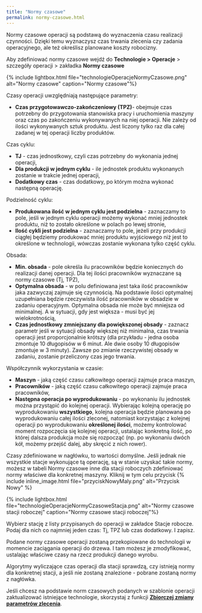 ```yaml
---
title: "Normy czasowe"
permalink: normy-czasowe.html 
---
```


Normy czasowe operacji są podstawą do wyznaczenia czasu realizacji czynności. Dzięki temu wyznaczysz czas trwania zlecenia czy zadania operacyjnego, ale też określisz planowane koszty robocizny.

Aby zdefiniować normy czasowe wejdź do **Technologie > Operacje** > szczegóły operacji > zakładka **Normy czasowe**

{% include lightbox.html file="technologieOperacjeNormyCzasowe.png" alt="Normy czasowe" caption="Normy czasowe"%}

Czasy operacji uwzględniają następujące parametry:

- **Czas przygotowawczo-zakończeniowy (TPZ)**- obejmuje czas potrzebny do przygotowania stanowiska pracy i uruchomienia maszyny oraz czas po zakończeniu wykonywanych na niej operacji. Nie zależy od ilości wykonywanych sztuk produktu. Jest liczony tylko raz dla całej zadanej w tej operacji liczby produktów.

Czas cyklu:

- **TJ** - czas jednostkowy, czyli czas potrzebny do wykonania jednej operacji,
- **Dla produkcji w jednym cyklu** - ile jednostek produktu wykonanych zostanie w trakcie jednej operacji,
- **Dodatkowy czas** - czas dodatkowy, po którym można wykonać następną operację.

Podzielność cyklu:

- **Produkowana ilość w jednym cyklu jest podzielna** - zaznaczamy to pole, jeśli w jednym cyklu operacji możemy wykonać mniej jednostek produktu, niż to zostało określone w polach po lewej stronie,
- **Ilość cykli jest podzielna** - zaznaczamy to pole, jeżeli przy produkcji ciągłej będziemy produkować mniej produktu wyjściowego niż jest to określone w technologii, wówczas zostanie wykonana tylko część cyklu.

Obsada:

- **Min. obsada** - pole określa ilu pracowników będzie koniecznych do realizacji danej operacji. Dla tej ilości pracowników wyznaczane są normy czasowe (Tj, TPZ),
- **Optymalna obsada** - w polu definiowana jest taka ilość pracowników jaka zazwyczaj zajmuje się czynnością. Na podstawie ilości optymalnej uzupełniana będzie rzeczywista ilość pracowników w obsadzie w zadaniu operacyjnym. Optymalna obsada nie może być mniejsza od minimalnej. A w sytuacji, gdy jest większa - musi być jej wielokrotnością,
- **Czas jednostkowy zmniejszany dla powiększonej obsady** - zaznacz parametr jeśli w sytuacji obsady większej niż minimalna, czas trwania operacji jest proporcjonalnie krótszy (dla przykładu - jedna osoba zmontuje 10 długopisów w 6 minut. Ale dwie osoby 10 długopisów zmontuje w 3 minuty). Zawsze po zmianie rzeczywistej obsady w zadaniu, zostanie przeliczony czas jego trwania.

Współczynnik wykorzystania w czasie:

- **Maszyn** - jaką część czasu całkowitego operacji zajmuje praca maszyn,
- **Pracowników** - jaką część czasu całkowitego operacji zajmuje praca pracowników,
- **Następna operacja po wyprodukowaniu** - po wykonaniu ilu jednostek można przystąpić do kolejnej operacji. Wybierając kolejną operację po wyprodukowaniu **wszystkiego**, kolejna operacja będzie planowana po wyprodukowaniu całej ilości zleconej, natomiast korzystając z kolejnej operacji po wyprodukowaniu **określonej ilości**, możemy kontrolować moment rozpoczęcia się kolejnej operacji, ustalając konkretną ilość, po której dalsza produkcja może się rozpocząć (np. po wykonaniu dwóch kół, możemy przejść dalej, aby skręcić z nich rower).

Czasy zdefiniowane w nagłówku, to wartości domyślne. Jeśli jednak nie wszystkie stacje wykonujące tą operację, są w stanie uzyskać takie normy, możesz w tabeli Normy czasowe inne dla stacji roboczych zdefiniować normy właściwe dla konkretnej maszyny. Kliknij w tym celu przycisk {% include inline_image.html file="przyciskNowyMaly.png" alt="Przycisk Nowy" %}

{% include lightbox.html file="technologieOperacjeNormyCzasoweStacja.png" alt="Normy czasowe stacji roboczej" caption="Normy czasowe stacji roboczej"%}

Wybierz stację z listy przypisanych do operacji w zakładce Stacje robocze. Podaj dla nich co najmniej jeden czas: Tj, TPZ lub czas dodatkowy. I zapisz.

Podane normy czasowe operacji zostaną przekopiowane do technologii w momencie zaciągania operacji do drzewa. I tam możesz je zmodyfikować, ustalając właściwe czasy na rzecz produkcji danego wyrobu.

Algorytmy wyliczające czas operacji dla stacji sprawdzą, czy istnieją normy dla konkretnej stacji, a jeśli nie zostaną znalezione - pobrane zostaną normy z nagłówka.

Jeśli chcesz na podstawie norm czasowych podanych w szablonie operacji zaktualizować istniejące technologie, skorzystaj z funkcji **[Zbiorczej zmiany parametrów zlecenia](/zmiana-parametrow)**.
